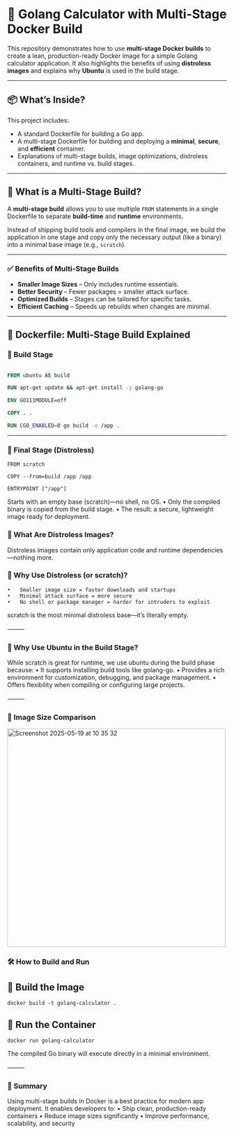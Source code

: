 # 🚀 Golang Calculator with Multi-Stage Docker Build

This repository demonstrates how to use **multi-stage Docker builds** to create a lean, production-ready Docker image for a simple Golang calculator application. It also highlights the benefits of using **distroless images** and explains why **Ubuntu** is used in the build stage.

---

## 📦 What’s Inside?

This project includes:

- A standard Dockerfile for building a Go app.
- A multi-stage Dockerfile for building and deploying a **minimal**, **secure**, and **efficient** container.
- Explanations of multi-stage builds, image optimizations, distroless containers, and runtime vs. build stages.

---

## 🧱 What is a Multi-Stage Build?

A **multi-stage build** allows you to use multiple `FROM` statements in a single Dockerfile to separate **build-time** and **runtime** environments.

Instead of shipping build tools and compilers in the final image, we build the application in one stage and copy only the necessary output (like a binary) into a minimal base image (e.g., `scratch`).

---

### ✅ Benefits of Multi-Stage Builds

- **Smaller Image Sizes** – Only includes runtime essentials.
- **Better Security** – Fewer packages = smaller attack surface.
- **Optimized Builds** – Stages can be tailored for specific tasks.
- **Efficient Caching** – Speeds up rebuilds when changes are minimal.

---

## 🧪 Dockerfile: Multi-Stage Build Explained

### 🔨 Build Stage

```Dockerfile

FROM ubuntu AS build

RUN apt-get update && apt-get install -y golang-go

ENV GO111MODULE=off

COPY . .

RUN CGO_ENABLED=0 go build -o /app .
```

---

### 🧼 Final Stage (Distroless)

```
FROM scratch

COPY --from=build /app /app

ENTRYPOINT ["/app"]
```

	
 Starts with an empty base (scratch)—no shell, no OS.
	•	Only the compiled binary is copied from the build stage.
	•	The result: a secure, lightweight image ready for deployment.


### 🧊 What Are Distroless Images?

Distroless images contain only application code and runtime dependencies—nothing more.

### 🚀 Why Use Distroless (or scratch)?
	•	Smaller image size = faster downloads and startups
	•	Minimal attack surface = more secure
	•	No shell or package manager = harder for intruders to exploit

scratch is the most minimal distroless base—it’s literally empty.

⸻

### 🧰 Why Use Ubuntu in the Build Stage?

While scratch is great for runtime, we use ubuntu during the build phase because:
	•	It supports installing build tools like golang-go.
	•	Provides a rich environment for customization, debugging, and package management.
	•	Offers flexibility when compiling or configuring large projects.

⸻

### 📏 Image Size Comparison

<img width="501" alt="Screenshot 2025-05-19 at 10 35 32" src="https://github.com/user-attachments/assets/1949e116-c47f-40aa-b7ef-f289dce92b86" />

### 🛠 How to Build and Run

## 🔧 Build the Image

```
docker build -t golang-calculator .
```
## 🚀 Run the Container
```
docker run golang-calculator
```


The compiled Go binary will execute directly in a minimal environment.

⸻

### 📘 Summary

Using multi-stage builds in Docker is a best practice for modern app deployment. It enables developers to:
	•	Ship clean, production-ready containers
	•	Reduce image sizes significantly
	•	Improve performance, scalability, and security
